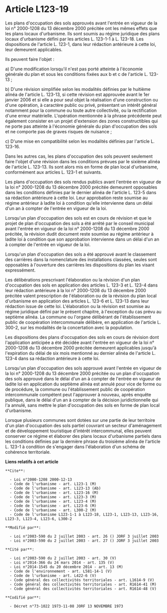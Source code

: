 # Article L123-19

Les plans d'occupation des sols approuvés avant l'entrée en vigueur de la loi n° 2000-1208 du 13 décembre 2000 précitée ont
les mêmes effets que les plans locaux d'urbanisme. Ils sont soumis au régime juridique des plans locaux d'urbanisme défini
par les articles L. 123-1-1 à L. 123-18. Les dispositions de l'article L. 123-1, dans leur rédaction antérieure à cette loi,
leur demeurent applicables.

Ils peuvent faire l'objet :

a) D'une modification lorsqu'il n'est pas porté atteinte à l'économie générale du plan et sous les conditions fixées aux b et
c de l'article L. 123-13 ;

b) D'une révision simplifiée selon les modalités définies par le huitième alinéa de l'article L. 123-13, si cette révision
est approuvée avant le 1er janvier 2006 et si elle a pour seul objet la réalisation d'une construction ou d'une opération, à
caractère public ou privé, présentant un intérêt général notamment pour la commune ou toute autre collectivité, ou la
rectification d'une erreur matérielle. L'opération mentionnée à la phrase précédente peut également consister en un projet
d'extension des zones constructibles qui ne porte pas atteinte à l'économie générale du plan d'occupation des sols et ne
comporte pas de graves risques de nuisance ;

c) D'une mise en compatibilité selon les modalités définies par l'article L. 123-16.

Dans les autres cas, les plans d'occupation des sols peuvent seulement faire l'objet d'une révision dans les conditions
prévues par le sixième alinéa de l'article L. 123-13. Ils sont alors mis en forme de plan local d'urbanisme, conformément aux
articles L. 123-1 et suivants.

Les plans d'occupation des sols rendus publics avant l'entrée en vigueur de la loi n° 2000-1208 du 13 décembre 2000 précitée
demeurent opposables dans les conditions définies par le dernier alinéa de l'article L. 123-5 dans sa rédaction antérieure à
cette loi. Leur approbation reste soumise au régime antérieur à ladite loi à condition qu'elle intervienne dans un délai d'un
an à compter de l'entrée en vigueur de la loi.

Lorsqu'un plan d'occupation des sols est en cours de révision et que le projet de plan d'occupation des sols a été arrêté par
le conseil municipal avant l'entrée en vigueur de la loi n° 2000-1208 du 13 décembre 2000 précitée, la révision dudit
document reste soumise au régime antérieur à ladite loi à condition que son approbation intervienne dans un délai d'un an à
compter de l'entrée en vigueur de la loi.

Lorsqu'un plan d'occupation des sols a été approuvé avant le classement des carrières dans la nomenclature des installations
classées, seules sont opposables à l'ouverture des carrières les dispositions du plan les visant expressément.

Les délibérations prescrivant l'élaboration ou la révision d'un plan d'occupation des sols en application des articles L.
123-3 et L. 123-4 dans leur rédaction antérieure à la loi n° 2000-1208 du 13 décembre 2000 précitée valent prescription de
l'élaboration ou de la révision du plan local d'urbanisme en application des articles L. 123-6 et L. 123-13 dans leur
rédaction issue de cette loi. L'élaboration ou la révision est soumise au régime juridique défini par le présent chapitre, à
l'exception du cas prévu au septième alinéa. La commune ou l'organe délibérant de l'établissement public de coopération
intercommunale délibère, en application de l'article L. 300-2, sur les modalités de la concertation avec la population.

Les dispositions des plans d'occupation des sols en cours de révision dont l'application anticipée a été décidée avant
l'entrée en vigueur de la loi n° 2000-1208 du 13 décembre 2000 précitée demeurent applicables jusqu'à l'expiration du délai
de six mois mentionné au dernier alinéa de l'article L. 123-4 dans sa rédaction antérieure à cette loi.

Lorsqu'un plan d'occupation des sols approuvé avant l'entrée en vigueur de la loi n° 2000-1208 du 13 décembre 2000 précitée
ou un plan d'occupation des sols approuvé dans le délai d'un an à compter de l'entrée en vigueur de ladite loi en application
du septième alinéa est annulé pour vice de forme ou de procédure, la commune ou l'établissement public de coopération
intercommunale compétent peut l'approuver à nouveau, après enquête publique, dans le délai d'un an à compter de la décision
juridictionnelle qui l'a annulé, sans mettre le plan d'occupation des sols en forme de plan local d'urbanisme.

Lorsque plusieurs communes sont dotées sur une partie de leur territoire d'un plan d'occupation des sols partiel couvrant un
secteur d'aménagement et de développement touristique d'intérêt intercommunal, elles peuvent conserver ce régime et élaborer
des plans locaux d'urbanisme partiels dans les conditions définies par la dernière phrase du troisième alinéa de l'article L.
123-1 à condition de s'engager dans l'élaboration d'un schéma de cohérence territoriale.

**Liens relatifs à cet article**

	**Cite**:

	  - Loi n°2000-1208 2000-12-13
	  - Code de l'urbanisme - art. L123-1 (M)
	  - Code de l'urbanisme - art. L123-13 (Ab)
	  - Code de l'urbanisme - art. L123-16 (M)
	  - Code de l'urbanisme - art. L123-3 (M)
	  - Code de l'urbanisme - art. L123-4 (M)
	  - Code de l'urbanisme - art. L123-6 (M)
	  - Code de l'urbanisme - art. L300-2 (M)
	  - Code de l'urbanisme L123-1-1 à L123-18, L123-1, L123-13, L123-16, L123-3, L123-4, L123-6, L300-2

	**Modifié par**:

	  - Loi n°2003-590 du 2 juillet 2003 - art. 26 () JORF 3 juillet 2003
	  - Loi n°2003-590 du 2 juillet 2003 - art. 27 () JORF 3 juillet 2003

	**Cité par**:

	  - Loi n°2003-590 du 2 juillet 2003 - art. 30 (V)
	  - Loi n°2014-366 du 24 mars 2014 - art. 135 (V)
	  - Loi n°2014-1545 du 20 décembre 2014 - art. 13 (M)
	  - Code de l'environnement - art. L581-14-1 (V)
	  - Code de l'urbanisme - art. L422-6 (V)
	  - Code général des collectivités territoriales - art. L1614-9 (V)
	  - Code général des collectivités territoriales - art. R1614-41 (M)
	  - Code général des collectivités territoriales - art. R1614-48 (V)

	**Codifié par**:

	  - Décret n°73-1022 1973-11-08 JORF 13 NOVEMBRE 1973
